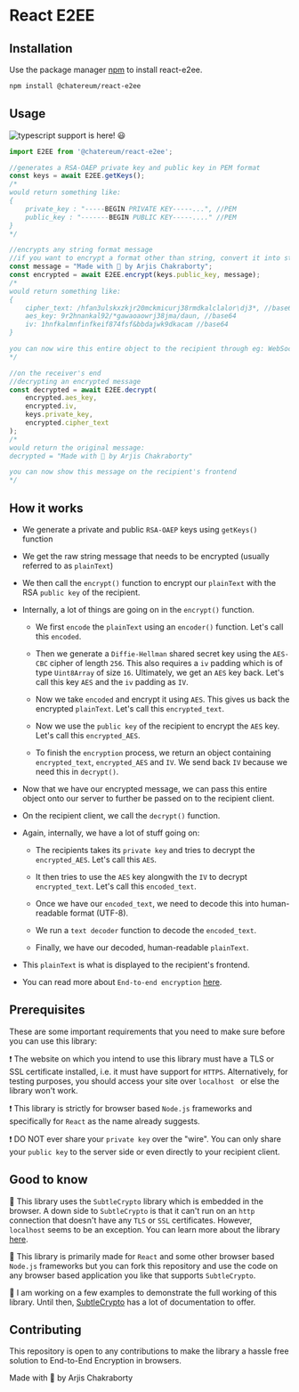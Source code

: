 # React E2EE

## Installation

Use the package manager [npm](https://nmjs.com/) to install react-e2ee.
```bash
npm install @chatereum/react-e2ee
```
## Usage

![typescript](https://img.icons8.com/color/48/000000/typescript.png) support is here! :smiley:

```javascript
import E2EE from '@chatereum/react-e2ee';

//generates a RSA-OAEP private key and public key in PEM format
const keys = await E2EE.getKeys();
/*
would return something like:
{
    private_key : "-----BEGIN PRIVATE KEY-----...", //PEM
    public_key : "-------BEGIN PUBLIC KEY-----...." //PEM
}
*/

//encrypts any string format message
//if you want to encrypt a format other than string, convert it into string first
const message = "Made with 💙 by Arjis Chakraborty";
const encrypted = await E2EE.encrypt(keys.public_key, message);
/*
would return something like:
{
    cipher_text: /hfan3ulskxzkjr20mckmicurj38rmdkalclalor\dj3*, //base64
    aes_key: 9r2hnankal92/*gawaoaowrj38jma/daun, //base64
    iv: 1hnfkalmnfinfkeif874fsf&bbdajwk9dkacam //base64
}

you can now wire this entire object to the recipient through eg: WebSockets
*/

//on the receiver's end
//decrypting an encrypted message
const decrypted = await E2EE.decrypt(
    encrypted.aes_key, 
    encrypted.iv, 
    keys.private_key, 
    encrypted.cipher_text
);
/*
would return the original message:
decrypted = "Made with 💙 by Arjis Chakraborty"

you can now show this message on the recipient's frontend
*/
```

## How it works

- We generate a private and public ```RSA-OAEP``` keys using ```getKeys()``` function

- We get the raw string message that needs to be encrypted (usually referred to as ```plainText```)

- We then call the ```encrypt()``` function to encrypt our ```plainText``` with the RSA ```public key``` of the recipient.

- Internally, a lot of things are going on in the ```encrypt()``` function. 
    - We first ```encode``` the ```plainText``` using an ```encoder()``` function. Let's call this ```encoded```.

    - Then we generate a ```Diffie-Hellman``` shared secret key using the ```AES-CBC``` cipher of length ```256```. This also requires a ```iv``` padding which is of type ```Uint8Array``` of size ```16```. Ultimately, we get an ```AES``` key back. Let's call this key ```AES``` and the ```iv``` padding as ```IV```.
    
    - Now we take ```encoded``` and encrypt it using ```AES```. This gives us back the encrypted ```plainText```. Let's call this ```encrypted_text```.

    - Now we use the ```public key``` of the recipient to encrypt the ```AES``` key. Let's call this ```encrypted_AES```.

    - To finish the ```encryption``` process, we return an object containing ```encrypted_text```, ```encrypted_AES``` and ```IV```. We send back ```IV``` because we need this in ```decrypt()```.

- Now that we have our encrypted message, we can pass this entire object onto our server to further be passed on to the recipient client.

- On the recipient client, we call the ```decrypt()``` function.

- Again, internally, we have a lot of stuff going on:
    - The recipients takes its ```private key``` and tries to decrypt the ```encrypted_AES```. Let's call this ```AES```.

    - It then tries to use the ```AES``` key alongwith the ```IV``` to decrypt ```encrypted_text```. Let's call this ```encoded_text```.

    - Once we have our ```encoded_text```, we need to decode this into human-readable format (UTF-8).

    - We run a ```text decoder``` function to decode the ```encoded_text```. 

    - Finally, we have our decoded, human-readable ```plainText```.

- This ```plainText``` is what is displayed to the recipient's frontend.

- You can read more about ```End-to-end encryption``` [here](https://en.wikipedia.org/wiki/End-to-end_encryption).

## Prerequisites
These are some important requirements that you need to make sure before you can use this library:

:exclamation: The website on which you intend to use this library must have a TLS or SSL certificate installed, i.e. it must have support for ```HTTPS```. Alternatively, for testing purposes, you should access your site over ```localhost ``` or else the library won't work.

:exclamation: This library is strictly for browser based ```Node.js``` frameworks and specifically for ```React``` as the name already suggests.

:exclamation: DO NOT ever share your ```private key``` over the "wire". You can only share your ```public key``` to the server side or even directly to your recipient client.

## Good to know

:blue_heart: This library uses the ```SubtleCrypto``` library which is embedded in the browser. A down side to ```SubtleCrypto``` is that it can't run on an ```http``` connection that doesn't have any ```TLS``` or ```SSL``` certificates. However, ```localhost``` seems to be an exception. You can learn more about the library [here](https://developer.mozilla.org/en-US/docs/Web/API/SubtleCrypto).

:blue_heart: This library is primarily made for ```React``` and some other browser based ```Node.js``` frameworks but you can fork this repository and use the code on any browser based application you like that supports ```SubtleCrypto```.

:blue_heart: I am working on a few examples to demonstrate the full working of this library. Until then, [SubtleCrypto](https://developer.mozilla.org/en-US/docs/Web/API/SubtleCrypto) has a lot of documentation to offer.

## Contributing

This repository is open to any contributions to make the library a hassle free solution to End-to-End Encryption in browsers.


Made with :blue_heart: by Arjis Chakraborty

